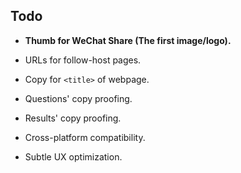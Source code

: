 ## Todo

- **Thumb for WeChat Share (The first image/logo).**
- URLs for follow-host pages.

- Copy for `<title>` of webpage.
- Questions' copy proofing.
- Results' copy proofing.

- Cross-platform compatibility.
- Subtle UX optimization. 